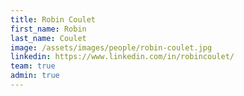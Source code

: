 ```yaml
---
title: Robin Coulet
first_name: Robin
last_name: Coulet
image: /assets/images/people/robin-coulet.jpg
linkedin: https://www.linkedin.com/in/robincoulet/
team: true
admin: true
---
```

